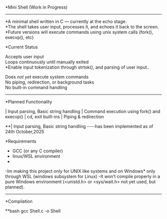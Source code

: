 
*Mini Shell (Work in Progress)

*************************************************************************************

*A minimal shell written in C — currently at the echo stage.  
*The shell takes user input, processes it, and echoes it back to the screen.  
*Future versions will execute commands using unix system calls (fork(), execvp(), etc)


*Current Status

 Accepts user input  
 Loops continuously until manually exited  
 *Enable input tokenization through strtok(), and parsing of user input..

 Does *not yet* execute system commands  
 No piping, redirection, or background tasks  
 No built-in command handling  

*************************************************************************

 *Planned Functionality


| Input parsing, Basic string handling
| Command execution using fork()  and execvp() 
| cd, exit built-ins
| Piping & redirection

**| Input parsing, Basic string handling  ----has been implemented as of 24th October,2025


*Requirements

- GCC (or any C compiler)
- linux/WSL environment
- 
-Im making this project only for UNIX like systems and on Windows* only through WSL (windows subsystem for Linux)
-It won’t compile properly in a pure Windows environment (<unistd.h> or <sys/wait.h> not yet used, but planned).

---

*Compilation

**bash
gcc Shell.c -o Shell
